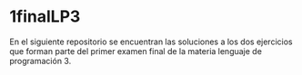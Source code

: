 # 1finalLP3
En el siguiente repositorio se encuentran las soluciones a los dos ejercicios que forman parte del primer examen final de la materia lenguaje de programación 3.
